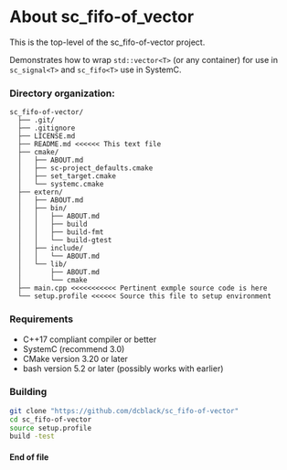 # About sc_fifo-of_vector
This is the top-level of the sc_fifo-of-vector project.

Demonstrates how to wrap `std::vector<T>` (or any container) for use in `sc_signal<T>` and `sc_fifo<T>` use in SystemC.

### Directory organization:

```
sc_fifo-of-vector/
  ├── .git/
  ├── .gitignore
  ├── LICENSE.md
  ├── README.md <<<<<< This text file
  ├── cmake/
  │   ├── ABOUT.md
  │   ├── sc-project_defaults.cmake
  │   ├── set_target.cmake
  │   └── systemc.cmake
  ├── extern/
  │   ├── ABOUT.md
  │   ├── bin/
  │   │   ├── ABOUT.md
  │   │   ├── build
  │   │   ├── build-fmt
  │   │   └── build-gtest
  │   ├── include/
  │   │   └── ABOUT.md
  │   └── lib/
  │       ├── ABOUT.md
  │       └── cmake
  ├── main.cpp <<<<<<<<<<< Pertinent exmple source code is here
  └── setup.profile <<<<<< Source this file to setup environment
```

### Requirements

- C++17 compliant compiler or better
- SystemC (recommend 3.0)
- CMake version 3.20 or later
- bash version 5.2 or later (possibly works with earlier)

### Building

```bash
git clone "https://github.com/dcblack/sc_fifo-of-vector"
cd sc_fifo-of-vector
source setup.profile
build -test
```


#### End of file
